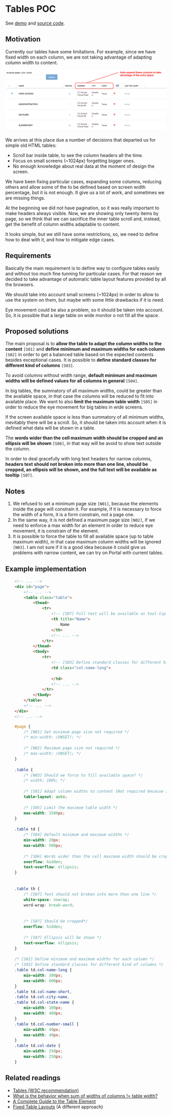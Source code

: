 ﻿# Tables POC

See [demo](http://makingsense.github.io/tables-poc/) and [source code](https://github.com/MakingSense/tables-poc).

## Motivation

Currently our tables have some limitations. For example, since we have fixed width on each column, we are not taking advantage of adapting column width to content.

![Current problem](images/current_problem.png)

We arrives at this place due a number of decisions that departed us for simple old HTML tables:

* Scroll bar inside table, to see the column headers all the time.
* Focus on small screens (~1024px) forgetting bigger ones.
* No enough knowledge about real data at the moment of design the screen.

We have been fixing particular cases, expanding some columns, reducing others and allow some of the to be defined based on screen width percentage, but it is not enough. It give us a lot of work, and sometimes we are missing things.

At the beginning we did not have pagination, so it was really important to make headers always visible. Now, we are showing only twenty items by page, so we think that we can sacrifice the inner table scroll and, instead, get the benefit of column widths adaptable to content.

It looks simple, but we still have some restrictions, so, we need to define how to deal with it, and how to mitigate edge cases.


## Requirements

Basically the main requirement is to define way to configure tables easily and without too much fine tunning for particular cases. For that reason we decided to take advantage of automatic table layout features provided by all the browsers.

We should take into account small screens (~1024px) in order to allow to use the system on them, but maybe with some little drawbacks if it is need.

Eye movement could be also a problem, so it should be taken into account. So, it is possible that a large table on wide monitor o not fill all the space.


## Proposed solutions

The main proposal is to **allow the table to adapt the column widths to the content** `[S01]` and **define minimum and maximum widths for each column** `[S02]` in order to get a balanced table based on the expected contents besides exceptional cases. It is possible to **define standard classes for different kind of columns** `[S03]`.

To avoid columns without width range, **default minimum and maximum widths will be defined values for all columns in general** `[S04]`.

In big tables, the summatory of all maximum widths, could be greater than the available space, in that case the columns will be reduced to fit into available place. We want to also **limit the maximum table width** `[S05]` in order to reduce the eye movement for big tables in wide screens.

If the screen available space is less than summatory of all minimum widths, inevitably there will be a scroll. So, it should be taken into account when it is defined what data will be shown in a table.

The **words wider than the cell maximum width should be cropped and an ellipsis will be shown** `[S06]`, in that way will be avoid to show text outside the column.

In order to deal gracefully with long text headers for narrow columns, **headers text should not broken into more than one line, should be cropped, an ellipsis will be shown, and the full text will be available as tooltip** `[S07]`.


## Notes

1.  We refused to set a minimum page size `[N01]`, because the elements inside the page will constrain it. For example, if it is necessary to force the width of a form, it is a form constrain, not a page one.
2.  In the same way, it is not defined a maximum page size `[N02]`, if we need to enforce a max width for an element in order to reduce eye movement, it is constrain of the element.
3.  It is possible to force the table to fill all available space (up to table maximum width), in that case maximum column widths will be ignored `[N03]`. I am not sure if it is a good idea because it could give us problems with narrow content, we can try on Portal with current tables.

## Example implementation

```html
    <!-- ... -->
    <div id="page">
        <!-- ... -->
        <table class="table">
            <thead>
                <tr>
                    <!-- [S07] Full text will be available as tool-tip -->
                    <th title="Name">
                        Name
                    </th>
                    <!-- ... -->
                </tr>
            </thead>
            <tbody>
                <tr>
                    <!-- [S03] Define standard classes for different kind of columns -->
                    <td class="col-name-long">

                    </td>
                    <!-- ... -->
                </tr>
            </tbody>
        </table>
        <!-- ... -->
    </div>
    <!-- ... -->
```

```css
    #page { 
        /* [N01] Set minimum page size not required */
        /* min-width: /UNSET/; */ 

        /* [N02] Maximum page size not required */
        /* max-width: /UNSET/; */ 
    }

    .table {
        /* [N03] Should we force to fill available space? */
        /* width: 100%; */ 

        /* [S01] Adapt column widths to content (Not required because it is the default value) */
        table-layout: auto; 

        /* [S05] Limit the maximum table width */
        max-width: 1500px; 
    }

    .table td {
        /* [S04] Default minimum and maximum widths */
        min-width: 20px;
        max-width: 500px;

        /* [S06] Words wider than the cell maximum width should be cropped and an ellipsis will be shown */
        overflow: hidden;
        text-overflow: ellipsis;
    }


    .table th {
        /* [S07] Text should not broken into more than one line */
        white-space: nowrap;
        word-wrap: break-word;
    

        /* [S07] Should be cropped*/
        overflow: hidden;

        /* [S07] Ellipsis will be shown */
        text-overflow: ellipsis;
    }

    /* [S02] Define minimum and maximum widths for each column */
    /* [S03] Define standard classes for different kind of columns */
    .table td.col-name-long {
        min-width: 300px;
        max-width: 600px;
    }
    .table td.col-name-short,
    .table td.col-city-name,
    .table td.col-state-name {
        min-width: 100px;
        max-width: 400px;
    }
    .table td.col-number-small {
        min-width: 40px;
        max-width: 40px;
    }
    .table td.col-date {
        min-width: 250px;
        max-width: 250px;
    }
```


## Related readings

* [Tables (W3C recommendation)](http://www.w3.org/TR/CSS21/tables.html)
* [What is the behavior when sum of widths of columns != table width?](http://stackoverflow.com/questions/8251517/what-is-the-behavior-when-sum-of-widths-of-columns-table-width)
* [A Complete Guide to the Table Element](http://css-tricks.com/complete-guide-table-element/)
* [Fixed Table Layouts](http://css-tricks.com/fixing-tables-long-strings/#cp_embed_lAqrG) (A different approach)

